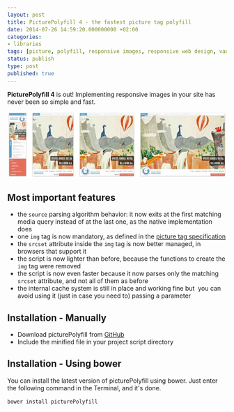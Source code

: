 ```yaml
---
layout: post
title: PicturePolyfill 4 - the fastest picture tag polyfill
date: 2014-07-26 14:59:20.000000000 +02:00
categories:
- libraries
tags: [picture, polyfill, responsive images, responsive web design, vanilla javascript]
status: publish
type: post
published: true
---
```

**PicturePolyfill 4** is out! Implementing responsive images in your site has never been so simple and fast.

![Responsive image](/assets/post-images/Copia-di-Schermata-2014-07-26-alle-15.46.48-709x215.jpg)

## Most important features

*   the `source` parsing algorithm behavior: it now exits at the first matching media query instead of at the last one, as the native implementation does
*   one `img` tag is now mandatory, as defined in the [picture tag specification](http://www.w3.org/html/wg/drafts/html/master/embedded-content.html#the-picture-element)
*   the `srcset` attribute inside the `img` tag is now better managed, in browsers that support it
*   the script is now lighter than before, because the functions to create the `img` tag were removed
*   the script is now even faster because it now parses only the matching `srcset` attribute, and not all of them as before
*   the internal cache system is still in place and working fine but  you can avoid using it (just in case you need to) passing a parameter

## Installation - Manually

*   Download picturePolyfill from [GitHub](https://github.com/verlok/picturePolyfill "PicturePolyfill page on GitHub")
*   Include the minified file in your project script directory

## Installation - Using bower

You can install the latest version of picturePolyfill using bower. Just enter the following command in the Terminal, and it's done.

```
bower install picturePolyfill
```